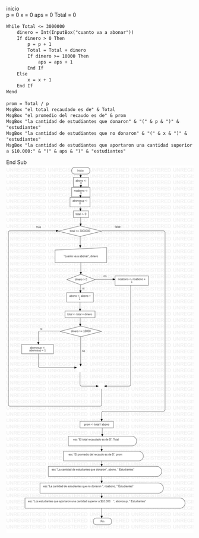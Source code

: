 inicio   
    p = 0
    x = 0
    aps = 0
    Total = 0
    
    While Total <= 3000000
        dinero = Int(InputBox("cuanto va a abonar"))
        If dinero > 0 Then
            p = p + 1
            Total = Total + dinero
            If dinero >= 10000 Then
                aps = aps + 1
            End If
        Else
            x = x + 1
        End If
    Wend
    
    prom = Total / p
    MsgBox "el total recaudado es de" & Total
    MsgBox "el promedio del recaudo es de" & prom
    MsgBox "la cantidad de estudiantes que donaron" & "(" & p & ")" & "estudiantes"
    MsgBox "la cantidad de estudiantes que no donaron" & "(" & x & ")" & "estudiantes"
    MsgBox "la cantidad de estudiantes que aportaron una cantidad superior a $10.000:" & "(" & aps & ")" & "estudiantes"
End Sub
![foto](diagrama.jpg)